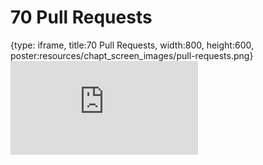 # 70 Pull Requests
 
{type: iframe, title:70 Pull Requests, width:800, height:600, poster:resources/chapt_screen_images/pull-requests.png}
![](https://datatrail-jhu.github.io/DataTrail_ReOrg/no_toc/pull-requests.html)
 

 
